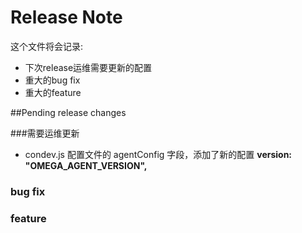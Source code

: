 Release Note
=============

这个文件将会记录:

- 下次release运维需要更新的配置
- 重大的bug fix
- 重大的feature

##Pending release changes

###需要运维更新
- condev.js 配置文件的 agentConfig 字段，添加了新的配置 **version: "OMEGA_AGENT_VERSION",**


### bug fix


### feature

